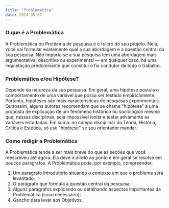 ```yaml
---
title: "Problemática"
date: 2024-05-07
---
```


### O que é a Problemática ###

A Problemática ou Problema de pesquisa é o fulcro do seu projeto. Nela,
você vai formular exatamente qual a sua abordagem e a questão central da
sua pesquisa. Não importa se a sua pesquisa tem uma abordagem mais
argumentativa, descritiva ou experimental — em qualquer caso, há uma
inquietação predominante que constitui o fio condutor de todo o
trabalho.

### Problemática e/ou Hipótese? ###

Depende da natureza da sua pesquisa. Em geral, uma hipótese postula o
comportamento de uma variável que possa ser testado empiricamente.
Portanto, hipóteses são mais características de pesquisas experimentais.
Outrossim, alguns autores recomendam que se chame "hipótese" a uma
proposta de explicação de um fenômeno histórico ou sociológico mesmo
que, nessas disciplinas, seja impossível isolar e testar ativamente as
variáveis estudadas. Em suma: no campo disciplinar da Teoria, História,
Crítica e Estética, só use "hipótese" se seu orientador mandar.

### Como redigir a Problemática ###

A Problemática tende a ser mais breve do que as seções que você
reescreveu até agora. Ela deve ir direto ao ponto  e em geral se resolve
em poucos parágrafos. A Problemática *pode*, por exemplo, compreender:

1. Um parágrafo introdutório situando o contexto em que o problema será
   levantado;
2. O parágrafo que formula a questão central da pesquisa;
3. Alguns parágrafos explicando ou detalhando aspectos importantes da
   Problemática (caso necessário);
4. Gancho para levar aos Objetivos.

